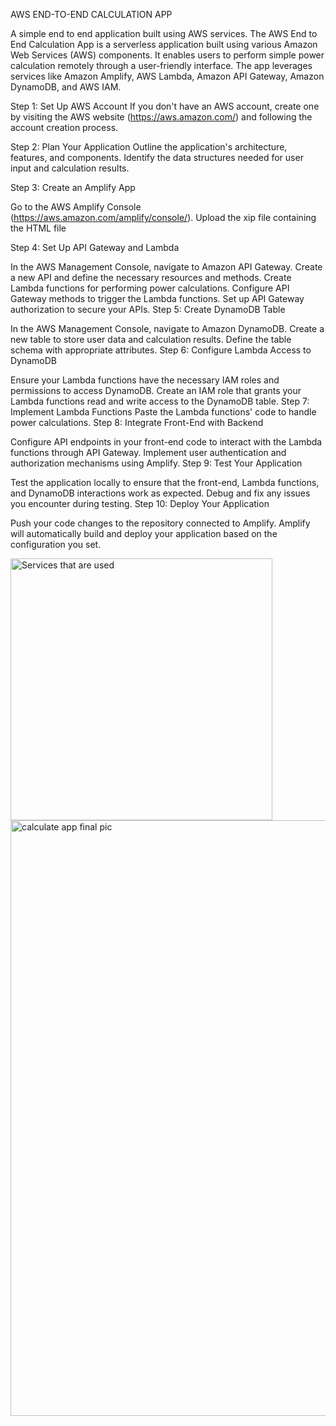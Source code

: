 AWS END-TO-END CALCULATION APP

A simple end to end application built using AWS services.
The AWS End to End Calculation App is a serverless application built using various Amazon Web Services (AWS) components. It enables users to perform  simple power calculation remotely through a user-friendly interface. The app leverages services like Amazon Amplify, AWS Lambda, Amazon API Gateway, Amazon DynamoDB, and AWS IAM.


Step 1: Set Up AWS Account
If you don't have an AWS account, create one by visiting the AWS website (https://aws.amazon.com/) and following the account creation process.

Step 2: Plan Your Application
Outline the application's architecture, features, and components. Identify the data structures needed for user input and calculation results.

Step 3: Create an Amplify App

Go to the AWS Amplify Console (https://aws.amazon.com/amplify/console/).
Upload the xip file containing the HTML file

Step 4: Set Up API Gateway and Lambda

In the AWS Management Console, navigate to Amazon API Gateway.
Create a new API and define the necessary resources and methods.
Create Lambda functions for performing power calculations.
Configure API Gateway methods to trigger the Lambda functions.
Set up API Gateway authorization to secure your APIs.
Step 5: Create DynamoDB Table

In the AWS Management Console, navigate to Amazon DynamoDB.
Create a new table to store user data and calculation results.
Define the table schema with appropriate attributes.
Step 6: Configure Lambda Access to DynamoDB

Ensure your Lambda functions have the necessary IAM roles and permissions to access DynamoDB.
Create an IAM role that grants your Lambda functions read and write access to the DynamoDB table.
Step 7: Implement Lambda Functions
Paste the Lambda functions' code to handle power calculations.
Step 8: Integrate Front-End with Backend

Configure API endpoints in your front-end code to interact with the Lambda functions through API Gateway.
Implement user authentication and authorization mechanisms using Amplify.
Step 9: Test Your Application

Test the application locally to ensure that the front-end, Lambda functions, and DynamoDB interactions work as expected.
Debug and fix any issues you encounter during testing.
Step 10: Deploy Your Application

Push your code changes to the repository connected to Amplify.
Amplify will automatically build and deploy your application based on the configuration you set.

<img width="419" alt="Services that are used" src="https://github.com/Meldindavidsabu/AWSEndToEndCalculationapplication./assets/80899101/b5ac44f3-6473-4378-95c0-f0e1c80f726e">
<img width="953" alt="calculate app final pic" src="https://github.com/Meldindavidsabu/AWSEndToEndCalculationapplication./assets/80899101/91e78161-6aa6-4dbb-b4f6-8bba93ef3134">

